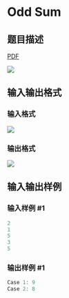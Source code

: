 # Odd Sum

## 题目描述

[problemUrl]: https://uva.onlinejudge.org/index.php?option=com_onlinejudge&Itemid=8&category=19&page=show_problem&problem=1724

[PDF](https://uva.onlinejudge.org/external/107/p10783.pdf)

![](https://cdn.luogu.com.cn/upload/vjudge_pic/UVA10783/c02fbe8d3e64795a2b8d859529e8f9ad70d1e9e4.png)

## 输入输出格式

### 输入格式

![](https://cdn.luogu.com.cn/upload/vjudge_pic/UVA10783/0c8e8c85c35cef0747260943ac92b910e41b53c4.png)

### 输出格式

![](https://cdn.luogu.com.cn/upload/vjudge_pic/UVA10783/61cca32f299359f7c97c4b188cae2ac916e1375f.png)

## 输入输出样例

### 输入样例 #1

```cpp
2
1
5
3
5
```


### 输出样例 #1

```cpp
Case 1: 9
Case 2: 8
```


